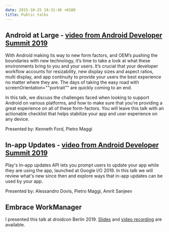 ```yaml
---
date: 2015-10-25 19:31:46 +0100
title: Public talks
---
```


## Android at Large - [video from Android Developer Summit 2019](https://www.youtube.com/watch?v=LEBg709_tp4)

With Android making its way to new form factors, and OEM’s pushing the boundaries with new technology, it’s time to take a look at what these environments bring to you and your users. It’s crucial that your developer workflow accounts for resizability, new display sizes and aspect ratios, multi display, and app continuity to provide your users the best experience no matter where they are. The days of taking the easy road with screenOrientation=""portrait"" are quickly coming to an end.

In this talk, we discuss the challenges faced when looking to support Android on various platforms, and how to make sure that you’re providing a great experience on all of these form-factors. You will leave this talk with an actionable checklist that helps stabilize your app and user experience on any device.

Presented by: Kenneth Ford, Pietro Maggi

## In-app Updates - [video from Android Developer Summit 2019](https://www.youtube.com/watch?v=_o_q6hatcIs)

Play's In-app updates API lets you prompt users to update your app while they are using the app, launched at Google I/O 2019. In this talk we will review what's new since then and explore ways that in-app updates can be used by your app.

Presented by: Alessandro Dovis, Pietro Maggi, Amrit Sanjeev

## Embrace WorkManager

I presented this talk at droidcon Berlin 2019. [Slides](https://speakerdeck.com/nibble/embrace-workmanager) and [video recording](https://www.droidcon.com/media-detail?video=352671730) are available.
